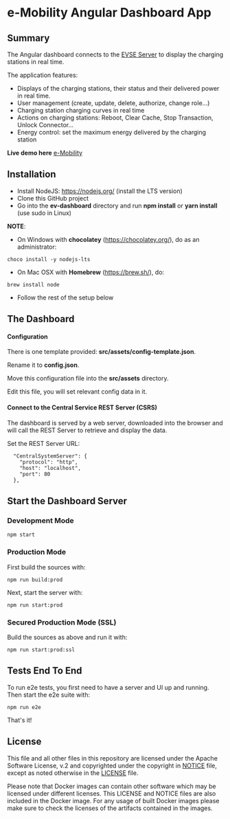 # e-Mobility Angular Dashboard App

## Summary

The Angular dashboard connects to the [EVSE Server](https://github.com/sap-labs-france/ev-server) to display the charging stations in real time.

The application features:

* Displays of the charging stations, their status and their delivered power in real time.
* User management (create, update, delete, authorize, change role...)
* Charging station charging curves in real time
* Actions on charging stations: Reboot, Clear Cache, Stop Transaction, Unlock Connector...
* Energy control: set the maximum energy delivered by the charging station

**Live demo here** <a href="https://slf.evse.cfapps.eu10.hana.ondemand.com/auth/login?email=demo.demo@sap.com&password=DeM*Us$r1" target="_blank">e-Mobility</a>
## Installation

* Install NodeJS: https://nodejs.org/ (install the LTS version)
* Clone this GitHub project
* Go into the **ev-dashboard** directory and run **npm install** or **yarn install** (use sudo in Linux)

**NOTE**:

* On Windows with **chocolatey** (https://chocolatey.org/), do as an administrator:

```
choco install -y nodejs-lts
```

* On Mac OSX with **Homebrew** (https://brew.sh/), do:

```
brew install node
```

* Follow the rest of the setup below

## The Dashboard

#### Configuration

There is one template provided: **src/assets/config-template.json**.

Rename it to **config.json**.

Move this configuration file into the **src/assets** directory.

Edit this file, you will set relevant config data in it.

#### Connect to the Central Service REST Server (CSRS)

The dashboard is served by a web server, downloaded into the browser and will call the REST Server to retrieve and display the data.

Set the REST Server URL:

```
  "CentralSystemServer": {
    "protocol": "http",
    "host": "localhost",
    "port": 80
  },
```

## Start the Dashboard Server

### Development Mode

```
npm start
```

### Production Mode

First build the sources with:
```
npm run build:prod
```

Next, start the server with:
```
npm run start:prod
```

### Secured Production Mode (SSL)

Build the sources as above and run it with:
```
npm run start:prod:ssl
```

## Tests End To End

To run e2e tests, you first need to have a server and UI up and running. Then start the e2e suite with:
```
npm run e2e
```

That's it!

## License

This file and all other files in this repository are licensed under the Apache Software License, v.2 and copyrighted under the copyright in [NOTICE](NOTICE) file, except as noted otherwise in the [LICENSE](LICENSE) file.

Please note that Docker images can contain other software which may be licensed under different licenses. This LICENSE and NOTICE files are also included in the Docker image. For any usage of built Docker images please make sure to check the licenses of the artifacts contained in the images.
